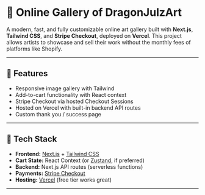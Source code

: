 # 🎨 Online Gallery of DragonJulzArt

A modern, fast, and fully customizable online art gallery built with **Next.js**, **Tailwind CSS**, and **Stripe Checkout**, deployed on **Vercel**. This project allows artists to showcase and sell their work without the monthly fees of platforms like Shopify.

---

## 🚀 Features

- Responsive image gallery with Tailwind
- Add-to-cart functionality with React context
- Stripe Checkout via hosted Checkout Sessions
- Hosted on Vercel with built-in backend API routes
- Custom thank you / success page

---

## 🧰 Tech Stack

- **Frontend:** [Next.js](https://nextjs.org/) + [Tailwind CSS](https://tailwindcss.com/)
- **Cart State:** React Context (or [Zustand](https://zustand-demo.pmnd.rs/), if preferred)
- **Backend:** Next.js API routes (serverless functions)
- **Payments:** [Stripe Checkout](https://stripe.com/docs/payments/checkout)
- **Hosting:** [Vercel](https://vercel.com/) (free tier works great)

---
